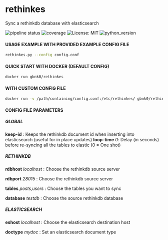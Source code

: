 # rethinkes
Sync a rethinkdb database with elasticsearch

![pipeline status](https://travis-ci.org/gbnk0/rethinkes.svg?branch=master)
![coverage](https://coveralls.io/repos/github/gbnk0/rethinkes/badge.svg?branch=master)
![License: MIT](https://img.shields.io/badge/License-MIT-yellow.svg)
![python_version](https://img.shields.io/badge/python-3.5%2C3.6-blue.svg)

#### USAGE EXAMPLE WITH PROVIDED EXAMPLE CONFIG FILE

```bash
rethinkes.py --config config.conf
```

#### QUICK START WITH DOCKER (DEFAULT CONFIG)

```bash
docker run gbnk0/rethinkes
```

#### WITH CUSTOM CONFIG FILE

```bash
docker run -v /path/containing/config.conf:/etc/rethinkes/ gbnk0/rethinkes
```

#### CONFIG FILE PARAMETERS

##### GLOBAL

**keep-id** : Keeps the rethinkdb document id when inserting into elasticsearch (useful for in place updates)
**loop-time** *0*: Delay (in seconds) before re-syncing all the tables to elastic (0 = One shot)


##### RETHINKDB

**rdbhost** *localhost* : Choose the rethinkdb source server

**rdbport** *28015* : Choose the rethinkdb source server

**tables** *posts,users* : Choose the tables you want to sync

**database** *testdb* :  Choose the source rethinkdb database


##### ELASTICSEARCH

**eshost** *localhost* : Choose the elasticsearch destination host

**doctype** *mydoc* : Set an elasticsearch document type
